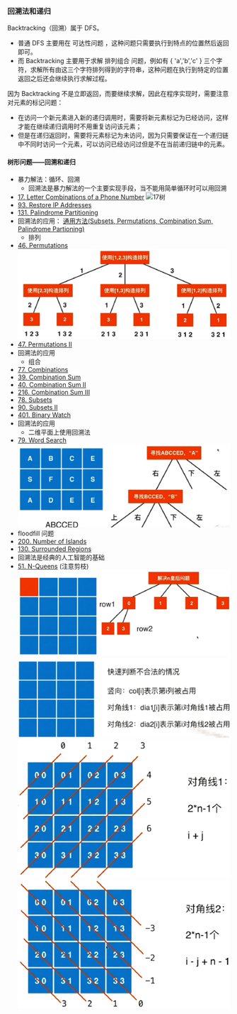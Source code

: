 ### 回溯法和递归

Backtracking（回溯）属于 DFS。

- 普通 DFS 主要用在 可达性问题 ，这种问题只需要执行到特点的位置然后返回即可。
- 而 Backtracking 主要用于求解 排列组合 问题，例如有 { 'a','b','c' } 三个字符，求解所有由这三个字符排列得到的字符串，这种问题在执行到特定的位置返回之后还会继续执行求解过程。

因为 Backtracking 不是立即返回，而要继续求解，因此在程序实现时，需要注意对元素的标记问题：

- 在访问一个新元素进入新的递归调用时，需要将新元素标记为已经访问，这样才能在继续递归调用时不用重复访问该元素；
- 但是在递归返回时，需要将元素标记为未访问，因为只需要保证在一个递归链中不同时访问一个元素，可以访问已经访问过但是不在当前递归链中的元素。


#### 树形问题——回溯和递归
- 暴力解法：循环、回溯
    - 回溯法是暴力解法的一个主要实现手段，当不能用简单循环时可以用回溯
- [17. Letter Combinations of a Phone Number](https://leetcode.com/problems/letter-combinations-of-a-phone-number/)
![17树](17树.png)
- [93. Restore IP Addresses](https://leetcode.com/problems/restore-ip-addresses/)
- [131. Palindrome Partitioning](https://leetcode.com/problems/palindrome-partitioning/)
- 回溯法的应用： [通用方法(Subsets, Permutations, Combination Sum, Palindrome Partioning)]("https://leetcode.com/problems/permutations/discuss/18239/A-general-approach-to-backtracking-questions-in-Java-(Subsets-Permutations-Combination-Sum-Palindrome-Partioning)")
    - 排列
- [46. Permutations](https://leetcode.com/problems/permutations/)
![46排列](46排列.png)
- [47. Permutations II](https://leetcode.com/problems/permutations-ii/)
- 回溯法的应用
    - 组合
- [77. Combinations](https://leetcode.com/problems/combinations/)
- [39. Combination Sum](https://leetcode.com/problems/combination-sum/)
- [40. Combination Sum II](https://leetcode.com/problems/combination-sum-ii/)
- [216. Combination Sum III](https://leetcode.com/problems/combination-sum-iii/)
- [78. Subsets](https://leetcode.com/problems/subsets/)
- [90. Subsets II](https://leetcode.com/problems/subsets-ii/)
- [401. Binary Watch](https://leetcode.com/problems/binary-watch/)
- 回溯法的应用
    - 二维平面上使用回溯法
- [79. Word Search](https://leetcode.com/problems/word-search/)
![79. Word Search](WordSearch.png)
- floodfill 问题
- [200. Number of Islands](https://leetcode.com/problems/number-of-islands/)
- [130. Surrounded Regions](https://leetcode.com/problems/surrounded-regions/)
- 回溯法是经典的人工智能的基础
- [51. N-Queens](https://leetcode.com/problems/n-queens/) (注意剪枝)
![nqueue](nqueue.png)
![8皇后](8queue1.png)
![8皇后](8queue2.png)
![8皇后](8queue3.png)

